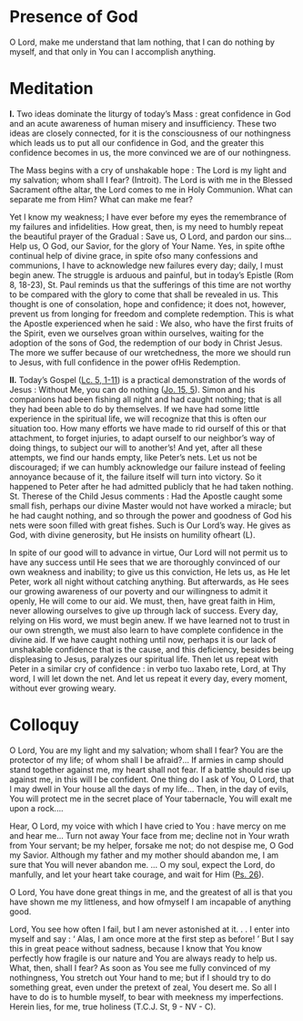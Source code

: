 # Presence of God

O Lord, make me understand that lam nothing, that I can do nothing by myself, and that only in You can I accomplish anything.

# Meditation

**I.** Two ideas dominate the liturgy of today’s Mass : great confidence in God and an acute awareness of human misery and insufficiency. These two ideas are closely connected, for it is the consciousness of our nothingness which leads us to put all our confidence in God, and the greater this confidence becomes in us, the more convinced we are of our nothingness.

The Mass begins with a cry of unshakable hope : The Lord is my light and my salvation; whom shall I fear? (Introit). The Lord is with me in the Blessed Sacrament ofthe altar, the Lord comes to me in Holy Communion. What can separate me from Him? What can make me fear?

Yet I know my weakness; I have ever before my eyes the remembrance of my failures and infidelities. How great, then, is my need to humbly repeat the beautiful prayer of the Gradual : Save us, O Lord, and pardon our sins... Help us, O God, our Savior, for the glory of Your Name. Yes, in spite ofthe continual help of divine grace, in spite ofso many confessions and communions, I have to acknowledge new failures every day; daily, I must begin anew. The struggle is arduous and painful, but in today’s Epistle (Rom 8, 18-23), St. Paul reminds us that the sufferings of this time are not worthy to be compared with the glory to come that shall be revealed in us. This thought is one of consolation, hope and confidence; it does not, however, prevent us from longing for freedom and complete redemption. This is what the Apostle experienced when he said : We also, who have the first fruits of the Spirit, even we ourselves groan within ourselves, waiting for the adoption of the sons of God, the redemption of our body in Christ Jesus. The more we suffer because of our wretchedness, the more we should run to Jesus, with full confidence in the power ofHis Redemption.

**II.** Today’s Gospel ([Lc. 5, 1-11](https://vulgata.online/bible/Lc.5?ed=DR2&vfn=DR2.Lc.5.1-11:vs)) is a practical demonstration of the words of Jesus : Without Me, you can do nothing ([Jo. 15, 5](https://vulgata.online/bible/Jo.15?ed=DR2&vfn=DR2.Jo.15.5:vs)). Simon and his companions had been fishing all night and had caught nothing; that is all they had been able to do by themselves. If we have had some little experience in the spiritual life, we will recognize that this is often our situation too. How many efforts we have made to rid ourself of this or that attachment, to forget injuries, to adapt ourself to our neighbor’s way of doing things, to subject our will to another’s! And yet, after all these attempts, we find our hands empty, like Peter’s nets. Let us not be discouraged; if we can humbly acknowledge our failure instead of feeling annoyance because of it, the failure itself will turn into victory. So it happened to Peter after he had admitted publicly that he had taken nothing. St. Therese of the Child Jesus comments : Had the Apostle caught some small fish, perhaps our divine Master would not have worked a miracle; but he had caught nothing, and so through the power and goodness of God his nets were soon filled with great fishes. Such is Our Lord’s way. He gives as God, with divine generosity, but He insists on humility ofheart (L).

In spite of our good will to advance in virtue, Our Lord will not permit us to have any success until He sees that we are thoroughly convinced of our own weakness and inability; to give us this conviction, He lets us, as He let Peter, work all night without catching anything. But afterwards, as He sees our growing awareness of our poverty and our willingness to admit it openly, He will come to our aid. We must, then, have great faith in Him, never allowing ourselves to give up through lack of success. Every day, relying on His word, we must begin anew. If we have learned not to trust in our own strength, we must also learn to have complete confidence in the divine aid. If we have caught nothing until now, perhaps it is our lack of unshakable confidence that is the cause, and this deficiency, besides being displeasing to Jesus, paralyzes our spiritual life. Then let us repeat with Peter in a similar cry of confidence : in verbo tuo laxabo rete, Lord, at Thy word, I will let down the net. And let us repeat it every day, every moment, without ever growing weary.

# Colloquy

O Lord, You are my light and my salvation; whom shall I fear? You are the protector of my life; of whom shall I be afraid?... If armies in camp should stand together against me, my heart shall not fear. If a battle should rise up against me, in this will I be confident. One thing do I ask of You, O Lord, that I may dwell in Your house all the days of my life... Then, in the day of evils, You will protect me in the secret place of Your tabernacle, You will exalt me upon a rock....

Hear, O Lord, my voice with which I have cried to You : have mercy on me and hear me... Turn not away Your face from me; decline not in Your wrath from Your servant; be my helper, forsake me not; do not despise me, O God my Savior. Although my father and my mother should abandon me, I am sure that You will never abandon me. ... O my soul, expect the Lord, do manfully, and let your heart take courage, and wait for Him ([Ps. 26](https://vulgata.online/bible/Ps.26?ed=DR2)).

O Lord, You have done great things in me, and the greatest of all is that you have shown me my littleness, and how ofmyself I am incapable of anything good.

Lord, You see how often I fail, but I am never astonished at it. . . I enter into myself and say : ‘ Alas, I am once more at the first step as before! ’ But I say this in great peace without sadness, because I know that You know perfectly how fragile is our nature and You are always ready to help us. What, then, shall I fear? As soon as You see me fully convinced of my nothingness, You stretch out Your hand to me; but if I should try to do something great, even under the pretext of zeal, You desert me. So all I have to do is to humble myself, to bear with meekness my imperfections. Herein lies, for me, true holiness (T.C.J. St, 9 - NV - C).
